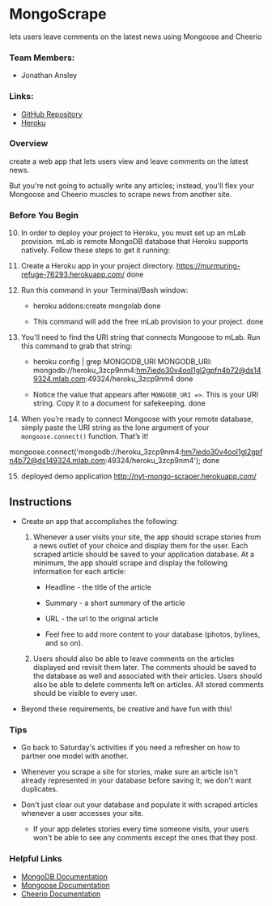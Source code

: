 # MongoScrape
lets users leave comments on the latest news using Mongoose and Cheerio



### Team Members:
* Jonathan Ansley


### Links:
 * [GitHub Repository](https://github.com/jonathanansley/MongoScrape)
 * [Heroku](https://murmuring-refuge-76293.herokuapp.com/)


### Overview

create a web app that lets users view and leave comments on the latest news.

But you're not going to actually write any articles; instead, you'll flex your Mongoose and Cheerio muscles to scrape news from another site.



### Before You Begin

10. In order to deploy your project to Heroku,
    you must set up an mLab provision.
    mLab is remote MongoDB database that Heroku supports natively.
    Follow these steps to get it running:

11. Create a Heroku app in your project directory.
https://murmuring-refuge-76293.herokuapp.com/
done

12. Run this command in your Terminal/Bash window:

    * heroku addons:create mongolab
done

    * This command will add the free mLab provision to your project.
done

13. You'll need to find the URI string that connects Mongoose to mLab. Run this command to grab that string:

    * heroku config | grep MONGODB_URI
MONGODB_URI: mongodb://heroku_3zcp9nm4:hm7iedo30v4ool1gl2gpfn4b72@ds149324.mlab.com:49324/heroku_3zcp9nm4
done

    * Notice the value that appears after `MONGODB_URI =>`. This is your URI string. Copy it to a document for safekeeping.
done

14. When you’re ready to connect Mongoose with your remote database, simply paste the URI string as the lone argument of your `mongoose.connect()` function. That’s it!

mongoose.connect('mongodb://heroku_3zcp9nm4:hm7iedo30v4ool1gl2gpfn4b72@ds149324.mlab.com:49324/heroku_3zcp9nm4');
done

15. deployed demo application
http://nyt-mongo-scraper.herokuapp.com/



## Instructions

* Create an app that accomplishes the following:

  1. Whenever a user visits your site, the app should scrape stories from a news outlet of your choice and display them for the user.
  Each scraped article should be saved to your application database.
  At a minimum, the app should scrape and display the following information for each article:

     * Headline - the title of the article

     * Summary - a short summary of the article

     * URL - the url to the original article

     * Feel free to add more content to your database (photos, bylines, and so on).

  2. Users should also be able to leave comments on the articles displayed and revisit them later. The comments should be saved to the database as well and associated with their articles. Users should also be able to delete comments left on articles. All stored comments should be visible to every user.

* Beyond these requirements, be creative and have fun with this!




### Tips

* Go back to Saturday's activities if you need a refresher on how to partner one model with another.

* Whenever you scrape a site for stories, make sure an article isn't already represented in your database before saving it; we don't want duplicates.

* Don't just clear out your database and populate it with scraped articles whenever a user accesses your site.

  * If your app deletes stories every time someone visits, your users won't be able to see any comments except the ones that they post.




### Helpful Links

* [MongoDB Documentation](https://docs.mongodb.com/manual/)
* [Mongoose Documentation](http://mongoosejs.com/docs/api.html)
* [Cheerio Documentation](https://github.com/cheeriojs/cheerio)
